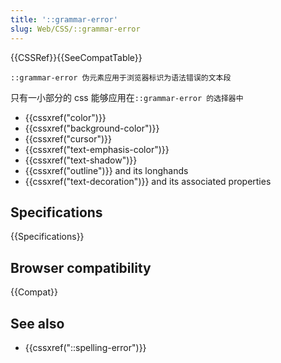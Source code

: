 ```yaml
---
title: '::grammar-error'
slug: Web/CSS/::grammar-error
---
```


{{CSSRef}}{{SeeCompatTable}}

`::grammar-error 伪元素应用于浏览器标识为语法错误的文本段`

只有一小部分的 css 能够应用在`::grammar-error 的选择器中`

- {{cssxref("color")}}
- {{cssxref("background-color")}}
- {{cssxref("cursor")}}
- {{cssxref("text-emphasis-color")}}
- {{cssxref("text-shadow")}}
- {{cssxref("outline")}} and its longhands
- {{cssxref("text-decoration")}} and its associated properties

## Specifications

{{Specifications}}

## Browser compatibility

{{Compat}}

## See also

- {{cssxref("::spelling-error")}}
